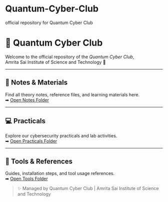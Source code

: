 # Quantum-Cyber-Club
official repository for Quantum Cyber Club
# 🔐 Quantum Cyber Club

Welcome to the official repository of the *Quantum Cyber Club*,  
Amrita Sai Institute of Science and Technology 💙

---

## 📘 Notes & Materials
Find all theory notes, reference files, and learning materials here.  
➡ [Open Notes Folder](./Notes-and-Materials)

---

## 💻 Practicals
Explore our cybersecurity practicals and lab activities.  
➡ [Open Practicals Folder](./Practicals)

---

## 🧰 Tools & References
Guides, installation steps, and tool usage references.  
➡ [Open Tools Folder](./Tools)


> ✨ Managed by Quantum Cyber Club | Amrita Sai Institute of Science and Technology
